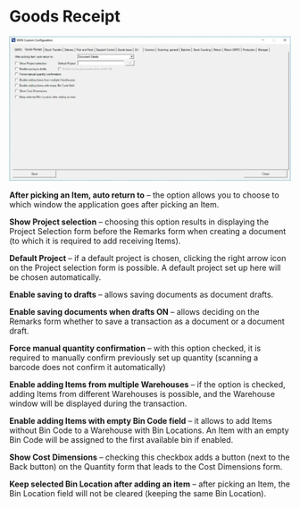 # Goods Receipt

![Goods Receipt](./media/custom-configuration-goods-receipt.webp)

**After picking an Item, auto return to** – the option allows you to choose to which window the application goes after picking an Item.

**Show Project selection** – choosing this option results in displaying the Project Selection form before the Remarks form when creating a document (to which it is required to add receiving Items).

**Default Project** – if a default project is chosen, clicking the right arrow icon on the Project selection form is possible. A default project set up here will be chosen automatically.

**Enable saving to drafts** – allows saving documents as document drafts.

**Enable saving documents when drafts ON** – allows deciding on the Remarks form whether to save a transaction as a document or a document draft.

**Force manual quantity confirmation** – with this option checked, it is required to manually confirm previously set up quantity (scanning a barcode does not confirm it automatically)

**Enable adding Items from multiple Warehouses** – if the option is checked, adding Items from different Warehouses is possible, and the Warehouse window will be displayed during the transaction.

**Enable adding Items with empty Bin Code field** – it allows to add Items without Bin Code to a Warehouse with Bin Locations. An Item with an empty Bin Code will be assigned to the first available bin if enabled.

**Show Cost Dimensions** – checking this checkbox adds a button (next to the Back button) on the Quantity form that leads to the Cost Dimensions form.

**Keep selected Bin Location after adding an item** – after picking an Item, the Bin Location field will not be cleared (keeping the same Bin Location).
